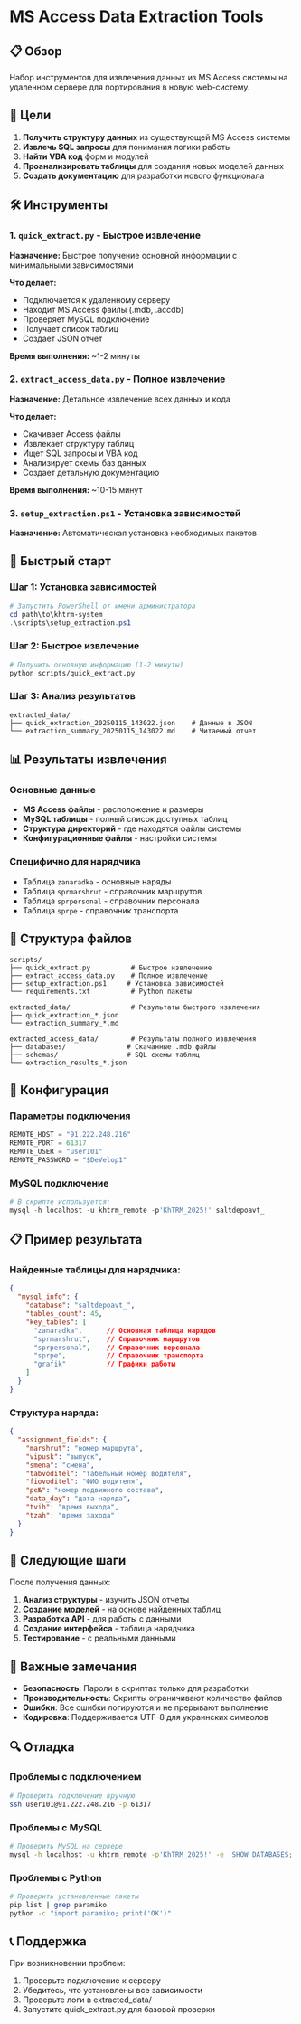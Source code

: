 # MS Access Data Extraction Tools

## 📋 Обзор

Набор инструментов для извлечения данных из MS Access системы на удаленном сервере для портирования в новую web-систему.

## 🎯 Цели

1. **Получить структуру данных** из существующей MS Access системы
2. **Извлечь SQL запросы** для понимания логики работы
3. **Найти VBA код** форм и модулей
4. **Проанализировать таблицы** для создания новых моделей данных
5. **Создать документацию** для разработки нового функционала

## 🛠️ Инструменты

### 1. `quick_extract.py` - Быстрое извлечение
**Назначение:** Быстрое получение основной информации с минимальными зависимостями

**Что делает:**
- Подключается к удаленному серверу
- Находит MS Access файлы (.mdb, .accdb)
- Проверяет MySQL подключение
- Получает список таблиц
- Создает JSON отчет

**Время выполнения:** ~1-2 минуты

### 2. `extract_access_data.py` - Полное извлечение
**Назначение:** Детальное извлечение всех данных и кода

**Что делает:**
- Скачивает Access файлы
- Извлекает структуру таблиц
- Ищет SQL запросы и VBA код
- Анализирует схемы баз данных
- Создает детальную документацию

**Время выполнения:** ~10-15 минут

### 3. `setup_extraction.ps1` - Установка зависимостей
**Назначение:** Автоматическая установка необходимых пакетов

## 🚀 Быстрый старт

### Шаг 1: Установка зависимостей
```powershell
# Запустить PowerShell от имени администратора
cd path\to\khtrm-system
.\scripts\setup_extraction.ps1
```

### Шаг 2: Быстрое извлечение
```bash
# Получить основную информацию (1-2 минуты)
python scripts/quick_extract.py
```

### Шаг 3: Анализ результатов
```
extracted_data/
├── quick_extraction_20250115_143022.json    # Данные в JSON
└── extraction_summary_20250115_143022.md    # Читаемый отчет
```

## 📊 Результаты извлечения

### Основные данные
- **MS Access файлы** - расположение и размеры
- **MySQL таблицы** - полный список доступных таблиц
- **Структура директорий** - где находятся файлы системы
- **Конфигурационные файлы** - настройки системы

### Специфично для нарядчика
- Таблица `zanaradka` - основные наряды
- Таблица `sprmarshrut` - справочник маршрутов
- Таблица `sprpersonal` - справочник персонала
- Таблица `sprpe` - справочник транспорта

## 📁 Структура файлов

```
scripts/
├── quick_extract.py          # Быстрое извлечение
├── extract_access_data.py    # Полное извлечение
├── setup_extraction.ps1     # Установка зависимостей
└── requirements.txt          # Python пакеты

extracted_data/               # Результаты быстрого извлечения
├── quick_extraction_*.json
└── extraction_summary_*.md

extracted_access_data/        # Результаты полного извлечения
├── databases/               # Скачанные .mdb файлы
├── schemas/                 # SQL схемы таблиц
└── extraction_results_*.json
```

## 🔧 Конфигурация

### Параметры подключения
```python
REMOTE_HOST = "91.222.248.216"
REMOTE_PORT = 61317
REMOTE_USER = "user101"
REMOTE_PASSWORD = "$DeVelop1"
```

### MySQL подключение
```python
# В скрипте используется:
mysql -h localhost -u khtrm_remote -p'KhTRM_2025!' saltdepoavt_
```

## 📋 Пример результата

### Найденные таблицы для нарядчика:
```json
{
  "mysql_info": {
    "database": "saltdepoavt_",
    "tables_count": 45,
    "key_tables": [
      "zanaradka",      // Основная таблица нарядов
      "sprmarshrut",    // Справочник маршрутов  
      "sprpersonal",    // Справочник персонала
      "sprpe",          // Справочник транспорта
      "grafik"          // Графики работы
    ]
  }
}
```

### Структура наряда:
```json
{
  "assignment_fields": {
    "marshrut": "номер маршрута",
    "vipusk": "выпуск",
    "smena": "смена", 
    "tabvoditel": "табельный номер водителя",
    "fiovoditel": "ФИО водителя",
    "pe№": "номер подвижного состава",
    "data_day": "дата наряда",
    "tvih": "время выхода",
    "tzah": "время захода"
  }
}
```

## 🎯 Следующие шаги

После получения данных:

1. **Анализ структуры** - изучить JSON отчеты
2. **Создание моделей** - на основе найденных таблиц
3. **Разработка API** - для работы с данными
4. **Создание интерфейса** - таблица нарядчика
5. **Тестирование** - с реальными данными

## 🚨 Важные замечания

- **Безопасность**: Пароли в скриптах только для разработки
- **Производительность**: Скрипты ограничивают количество файлов
- **Ошибки**: Все ошибки логируются и не прерывают выполнение
- **Кодировка**: Поддерживается UTF-8 для украинских символов

## 🔍 Отладка

### Проблемы с подключением
```bash
# Проверить подключение вручную
ssh user101@91.222.248.216 -p 61317
```

### Проблемы с MySQL
```bash
# Проверить MySQL на сервере
mysql -h localhost -u khtrm_remote -p'KhTRM_2025!' -e 'SHOW DATABASES;'
```

### Проблемы с Python
```bash
# Проверить установленные пакеты
pip list | grep paramiko
python -c "import paramiko; print('OK')"
```

## 📞 Поддержка

При возникновении проблем:
1. Проверьте подключение к серверу
2. Убедитесь, что установлены все зависимости
3. Проверьте логи в extracted_data/
4. Запустите quick_extract.py для базовой проверки 
